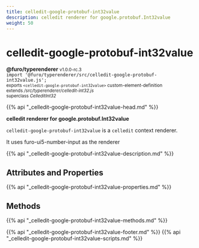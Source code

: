 ```yaml
---
title: celledit-google-protobuf-int32value
description: celledit renderer for google.protobuf.Int32value
weight: 50
---
```


# celledit-google-protobuf-int32value
**@furo/typerenderer** <small>v1.0.0-rc.3</small>
<br>`import '@furo/typerenderer/src/celledit-google-protobuf-int32value.js';`<small>
<br>exports `<celledit-google-protobuf-int32value>` custom-element-definition
<br>extends */src/typerenderer/celledit-int32.js*
<br>superclass *CelleditInt32*</small>

{{% api "_celledit-google-protobuf-int32value-head.md" %}}

**celledit renderer for google.protobuf.Int32value**

`celledit-google-protobuf-int32value` is a `celledit` context renderer.

It uses furo-ui5-number-input as the renderer

{{% api "_celledit-google-protobuf-int32value-description.md" %}}


## Attributes and Properties
{{% api "_celledit-google-protobuf-int32value-properties.md" %}}



## Methods
{{% api "_celledit-google-protobuf-int32value-methods.md" %}}





{{% api "_celledit-google-protobuf-int32value-footer.md" %}}
{{% api "_celledit-google-protobuf-int32value-scripts.md" %}}

